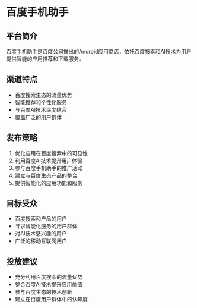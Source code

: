# 百度手机助手

## 平台简介
百度手机助手是百度公司推出的Android应用商店，依托百度搜索和AI技术为用户提供智能的应用推荐和下载服务。

## 渠道特点
- 百度搜索生态的流量优势
- 智能推荐和个性化服务
- 与百度AI技术深度结合
- 覆盖广泛的用户群体

## 发布策略
1. 优化应用在百度搜索中的可见性
2. 利用百度AI技术提升用户体验
3. 参与百度手机助手的推广活动
4. 建立与百度生态产品的整合
5. 提供智能化的应用功能和服务

## 目标受众
- 百度搜索和产品的用户
- 寻求智能化服务的用户群体
- 对AI技术感兴趣的用户
- 广泛的移动互联网用户

## 投放建议
- 充分利用百度搜索的流量优势
- 整合百度AI技术提升应用价值
- 参与百度生态的技术创新
- 建立在百度用户群体中的认知度